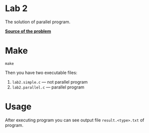 # Lab 2
The solution of parallel program.

__[Source of the problem](https://mipt.ru/drec/upload/d52/lab2-arpgyfe27m6.pdf)__

# Make

`make`

Then you have two executable files:

1. `lab2.simple.c` — not parallel program
2. `lab2.parallel.c` — parallel program

# Usage

After executing program you can see output file `result.<type>.txt` of program.
